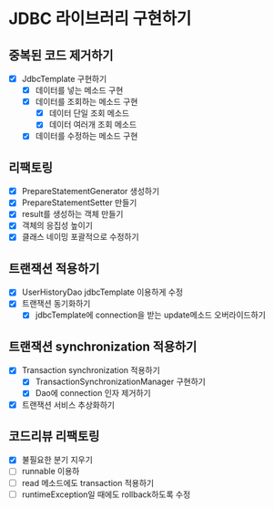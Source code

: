# JDBC 라이브러리 구현하기
## 중복된 코드 제거하기
- [x] JdbcTemplate 구현하기
  - [x] 데이터를 넣는 메소드 구현
  - [x] 데이터를 조회하는 메소드 구현
    - [x] 데이터 단일 조회 메소드
    - [x] 데이터 여러개 조회 메소드
  - [x] 데이터를 수정하는 메소드 구현
## 리팩토링
- [x] PrepareStatementGenerator 생성하기
- [x] PrepareStatementSetter 만들기
- [x] result를 생성하는 객체 만들기
- [x] 객체의 응집성 높이기
- [x] 클래스 네이밍 포괄적으로 수정하기
## 트랜잭션 적용하기
- [x] UserHistoryDao jdbcTemplate 이용하게 수정
- [x] 트랜잭션 동기화하기
  - [x] jdbcTemplate에 connection을 받는 update메소드 오버라이드하기
## 트랜잭션 synchronization 적용하기
- [x] Transaction synchronization 적용하기
  - [x] TransactionSynchronizationManager 구현하기
  - [x] Dao에 connection 인자 제거하기
- [x] 트랜잭션 서비스 추상화하기

## 코드리뷰 리팩토링
- [x] 불필요한 분기 지우기
- [ ] runnable 이용하 
- [ ] read 메소드에도 transaction 적용하기
- [ ] runtimeException일 때에도 rollback하도록 수정
